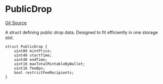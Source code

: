 # PublicDrop
[Git Source](https://github.com/Provenance-Market/Provenance-AI-Backend-v2/blob/fbadee5cddd353412cd3f65d2fe397629bb40751/src/lib/SeaDropStructs.sol)

A struct defining public drop data.
Designed to fit efficiently in one storage slot.


```solidity
struct PublicDrop {
    uint80 mintPrice;
    uint48 startTime;
    uint48 endTime;
    uint16 maxTotalMintableByWallet;
    uint16 feeBps;
    bool restrictFeeRecipients;
}
```

